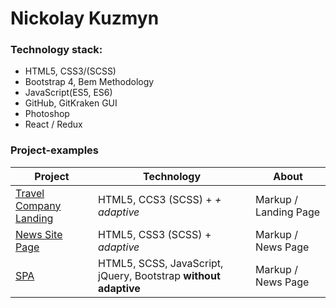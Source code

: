 # Nickolay Kuzmyn

### Technology stack:

<ul>
<li>HTML5, CSS3/(SCSS)</li>
<li>Bootstrap 4, Bem Methodology</li>
<li>JavaScript(ES5, ES6)</li>
<li>GitHub, GitKraken GUI</li>
<li>Photoshop</li>
<li>React / Redux</li>
</ul>

### Project-examples

| Project   | Technology    | About     |
| ------------------------------------------------------------------------------------------------------- | --------------------------------------- | ---------------------|   
|<a target="_blank" href="https://n-icko.github.io/TravelCompanyLandingPage/" > Travel Company Landing </a> | HTML5, CCS3 (SCSS) + <em> + adaptive </em>  | Markup / Landing Page |
|<a target="_blank" href="https://n-icko.github.io/testTask__News-site-markup/" > News Site Page <a/> | HTML5, CSS3 (SCSS) + <em> adaptive <em/> | Markup / News Page |
|<a target="_blank" href="https://n-icko.github.io/testTask__SPA-with-form/" > SPA <a/> | HTML5, SCSS, JavaScript, jQuery, Bootstrap <b> without adaptive <b/> | Markup / News Page |
